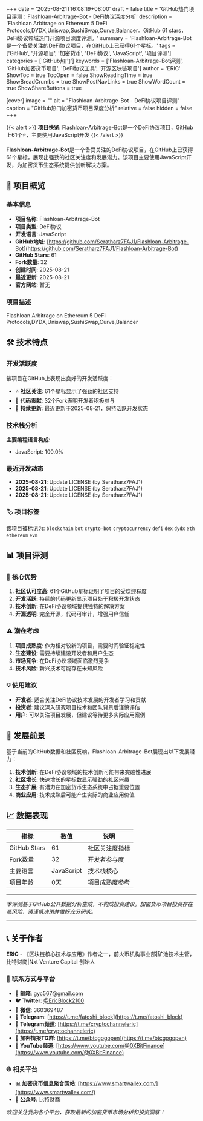 +++
date = '2025-08-21T16:08:19+08:00'
draft = false
title = 'GitHub热门项目评测：Flashloan-Arbitrage-Bot - DeFi协议深度分析'
description = 'Flashloan Arbitrage on Ethereum 5 DeFi Protocols,DYDX,Uniswap,SushiSwap,Curve,Balancer。GitHub 61 stars，DeFi协议领域热门开源项目深度评测。'
summary = 'Flashloan-Arbitrage-Bot是一个备受关注的DeFi协议项目，在GitHub上已获得61个星标。'
tags = ['GitHub', '开源项目', '加密货币', 'DeFi协议', 'JavaScript', '项目评测']
categories = ['GitHub热门']
keywords = ['Flashloan-Arbitrage-Bot评测', 'GitHub加密货币项目', 'DeFi协议工具', '开源区块链项目']
author = 'ERIC'
ShowToc = true
TocOpen = false
ShowReadingTime = true
ShowBreadCrumbs = true
ShowPostNavLinks = true
ShowWordCount = true
ShowShareButtons = true

[cover]
image = ""
alt = "Flashloan-Arbitrage-Bot - DeFi协议项目评测"
caption = "GitHub热门加密货币项目深度分析"
relative = false
hidden = false
+++

{{< alert >}}
**项目快览**: Flashloan-Arbitrage-Bot是一个DeFi协议项目，GitHub上61个⭐，主要使用JavaScript开发
{{< /alert >}}

**Flashloan-Arbitrage-Bot**是一个备受关注的DeFi协议项目，在GitHub上已获得61个星标，展现出强劲的社区关注度和发展潜力。该项目主要使用JavaScript开发，为加密货币生态系统提供创新解决方案。

## 🎯 项目概览

### 基本信息
- **项目名称**: Flashloan-Arbitrage-Bot
- **项目类型**: DeFi协议
- **开发语言**: JavaScript
- **GitHub地址**: [https://github.com/Seratharz7FAJ1/Flashloan-Arbitrage-Bot](https://github.com/Seratharz7FAJ1/Flashloan-Arbitrage-Bot)
- **GitHub Stars**: 61
- **Fork数量**: 32
- **创建时间**: 2025-08-21
- **最近更新**: 2025-08-21
- **官方网站**: 暂无

### 项目描述
Flashloan Arbitrage on Ethereum 5 DeFi Protocols,DYDX,Uniswap,SushiSwap,Curve,Balancer

## 🛠️ 技术特点

### 开发活跃度
该项目在GitHub上表现出良好的开发活跃度：
- ⭐ **社区关注**: 61个星标显示了强劲的社区支持
- 🔄 **代码贡献**: 32个Fork表明开发者积极参与
- 📅 **持续更新**: 最近更新于2025-08-21，保持活跃开发状态

### 技术栈分析

**主要编程语言构成**:
- JavaScript: 100.0%


### 最近开发动态
- **2025-08-21**: Update LICENSE (by Seratharz7FAJ1)
- **2025-08-21**: Update LICENSE (by Seratharz7FAJ1)
- **2025-08-21**: Update LICENSE (by Seratharz7FAJ1)


### 🏷️ 项目标签
该项目被标记为: `blockchain` `bot` `crypto-bot` `cryptocurrency` `defi` `dex` `dydx` `eth` `ethereum` `evm`


## 📊 项目评测

### 🎯 核心优势
1. **社区认可度高**: 61个GitHub星标证明了项目的受欢迎程度
2. **开发活跃**: 持续的代码更新显示项目处于积极开发状态
3. **技术创新**: 在DeFi协议领域提供独特的解决方案
4. **开源透明**: 完全开源，代码可审计，增强用户信任

### ⚠️ 潜在考虑
1. **项目成熟度**: 作为相对较新的项目，需要时间验证稳定性
2. **生态建设**: 需要持续建设开发者和用户生态
3. **市场竞争**: 在DeFi协议领域面临激烈竞争
4. **技术风险**: 新兴技术可能存在未知风险

### 💡 使用建议
- **开发者**: 适合关注DeFi协议技术发展的开发者学习和贡献
- **投资者**: 建议深入研究项目技术和团队背景后谨慎评估
- **用户**: 可以关注项目发展，但建议等待更多实际应用案例

## 🔮 发展前景

基于当前的GitHub数据和社区反响，Flashloan-Arbitrage-Bot展现出以下发展潜力：

1. **技术创新**: 在DeFi协议领域的技术创新可能带来突破性进展
2. **社区增长**: 快速增长的星标数显示强劲的社区兴趣
3. **生态扩展**: 有潜力在加密货币生态系统中占据重要位置
4. **商业应用**: 技术成熟后可能产生实际的商业应用价值

## 📈 数据表现

| 指标 | 数值 | 说明 |
|------|------|------|
| GitHub Stars | 61 | 社区关注度指标 |
| Fork数量 | 32 | 开发者参与度 |
| 主要语言 | JavaScript | 技术栈核心 |
| 项目年龄 | 0天 | 项目成熟度参考 |

---

*本评测基于GitHub公开数据分析生成，不构成投资建议。加密货币项目投资存在高风险，请谨慎决策并做好充分研究。*

---

## 📞 关于作者

**ERIC** - 《区块链核心技术与应用》作者之一，前火币机构事业部|矿池技术主管，比特财商|Nxt Venture Capital 创始人

### 🔗 联系方式与平台

- **📧 邮箱**: [gyc567@gmail.com](mailto:gyc567@gmail.com)
- **🐦 Twitter**: [@EricBlock2100](https://twitter.com/EricBlock2100)
- **💬 微信**: 360369487
- **📱 Telegram**: [https://t.me/fatoshi_block](https://t.me/fatoshi_block)
- **📢 Telegram频道**: [https://t.me/cryptochanneleric](https://t.me/cryptochanneleric)
- **👥 加密情报TG群**: [https://t.me/btcgogopen](https://t.me/btcgogopen)
- **🎥 YouTube频道**: [https://www.youtube.com/@0XBitFinance](https://www.youtube.com/@0XBitFinance)

### 🌐 相关平台

- **📊 加密货币信息聚合网站**: [https://www.smartwallex.com/](https://www.smartwallex.com/)
- **📖 公众号**: 比特财商

*欢迎关注我的各个平台，获取最新的加密货币市场分析和投资洞察！*
